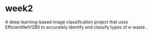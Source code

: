 # week2
A deep learning-based image classification project that uses EfficientNetV2B0 to accurately identify and classify types of e-waste .
